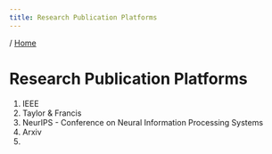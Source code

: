 ```yaml
---
title: Research Publication Platforms
---
```


/ [Home](index.md)

# Research Publication Platforms

1. IEEE
2. Taylor & Francis
3. NeurIPS - Conference on Neural Information Processing Systems
4. Arxiv
5. 
